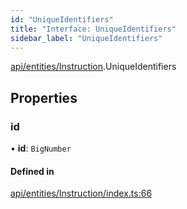 ```yaml
---
id: "UniqueIdentifiers"
title: "Interface: UniqueIdentifiers"
sidebar_label: "UniqueIdentifiers"
---
```


[api/entities/Instruction](../../../../../modules/API/Entities/Instruction/Instruction.md).UniqueIdentifiers

## Properties

### id

• **id**: `BigNumber`

#### Defined in

[api/entities/Instruction/index.ts:66](https://github.com/PolymeshAssociation/polymesh-sdk/blob/daafaa68f/src/api/entities/Instruction/index.ts#L66)

